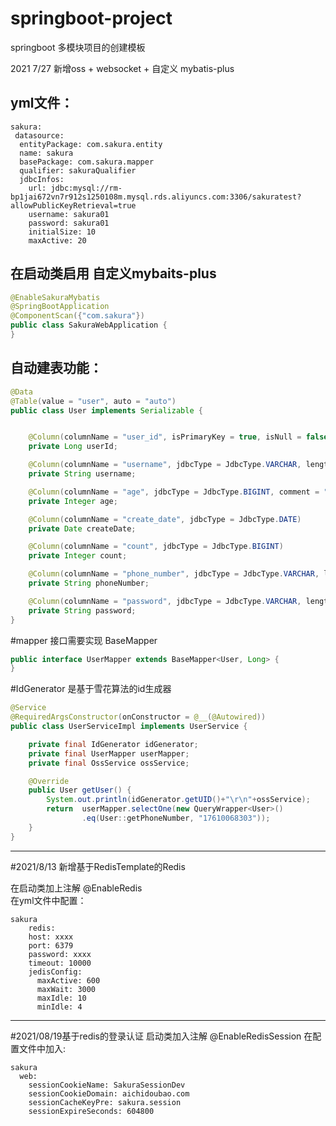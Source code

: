 # springboot-project

springboot 多模块项目的创建模板

2021 7/27 新增oss + websocket + 自定义 mybatis-plus


yml文件：
---------
```
sakura:
 datasource:
  entityPackage: com.sakura.entity
  name: sakura
  basePackage: com.sakura.mapper
  qualifier: sakuraQualifier
  jdbcInfos:
    url: jdbc:mysql://rm-bp1jai672vn7r912s1250108m.mysql.rds.aliyuncs.com:3306/sakuratest?allowPublicKeyRetrieval=true
    username: sakura01
    password: sakura01
    initialSize: 10
    maxActive: 20
```
 

在启动类启用 自定义mybaits-plus
---------
```java
@EnableSakuraMybatis
@SpringBootApplication
@ComponentScan({"com.sakura"})
public class SakuraWebApplication {
}
```

自动建表功能：
--------

```java
@Data
@Table(value = "user", auto = "auto")
public class User implements Serializable {


    @Column(columnName = "user_id", isPrimaryKey = true, isNull = false, jdbcType = JdbcType.BIGINT, comment = "用户id")
    private Long userId;

    @Column(columnName = "username", jdbcType = JdbcType.VARCHAR, length = 32, comment = "用户名")
    private String username;

    @Column(columnName = "age", jdbcType = JdbcType.BIGINT, comment = "年龄")
    private Integer age;

    @Column(columnName = "create_date", jdbcType = JdbcType.DATE)
    private Date createDate;

    @Column(columnName = "count", jdbcType = JdbcType.BIGINT)
    private Integer count;

    @Column(columnName = "phone_number", jdbcType = JdbcType.VARCHAR, length = 32, comment = "手机号")
    private String phoneNumber;

    @Column(columnName = "password", jdbcType = JdbcType.VARCHAR, length = 32, comment = "密码")
    private String password;
}
```

#mapper 接口需要实现 BaseMapper<br>

```java
public interface UserMapper extends BaseMapper<User, Long> {
}
```

#IdGenerator 是基于雪花算法的id生成器

```java
@Service
@RequiredArgsConstructor(onConstructor = @__(@Autowired))
public class UserServiceImpl implements UserService {

    private final IdGenerator idGenerator;
    private final UserMapper userMapper;
    private final OssService ossService;

    @Override
    public User getUser() {
        System.out.println(idGenerator.getUID()+"\r\n"+ossService);
        return  userMapper.selectOne(new QueryWrapper<User>()
                .eq(User::getPhoneNumber, "17610068303"));
    }
}
```
***
#2021/8/13 新增基于RedisTemplate的Redis

在启动类加上注解 @EnableRedis <br>
在yml文件中配置：<br>
````
sakura
    redis:
    host: xxxx
    port: 6379
    password: xxxx
    timeout: 10000
    jedisConfig:
      maxActive: 600
      maxWait: 3000
      maxIdle: 10
      minIdle: 4
````


***
#2021/08/19基于redis的登录认证
启动类加入注解 @EnableRedisSession
在配置文件中加入:
````
sakura
  web:
    sessionCookieName: SakuraSessionDev
    sessionCookieDomain: aichidoubao.com
    sessionCacheKeyPre: sakura.session
    sessionExpireSeconds: 604800
````